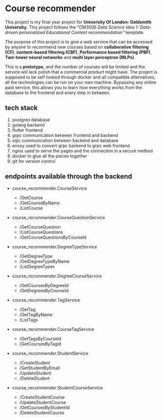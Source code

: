 # Course recommender

This project is my final year project for **University Of London: Goldsmith
University**. This project follows the *"CM3005 Data Science Idea 1: Data-driven
personalized Educational Content recommendation"* template.

The purpose of this project is to give a web service that can be accessed by
anyone to recommend new courses based on **collaborative filtering (CF)**,
**content-based filtering (CBF)**, **Performance based filtering (PBF)**,
**Two-tower neural networks** and **multi layer perceptron (MLPs)**.

This is a **prototype**, and the number of courses will be limited and the
service will lack polish that a commercial product might have. The project is
supposed to be self hosted through docker and all compatible alternatives, all
the technologies can be run on your own machine. Bypassing any online paid
service, this allows you to learn how everything works from the database to the
frontend and every step in between.

## tech stack

1. postgres database
2. golang backend
3. flutter frontend
4. grpc communication between frontend and backend
5. sqlc communication between backend and database
6. envoy used to convert grpc backend to grpc web frontend
7. nginx used to serve the pages and the connection in a secure method
8. docker to glue all the pieces together
9. git for version control

## endpoints available through the backend

- course_recommender.CourseService
  - /GetCourse
  - /GetCourseByName
  - /ListCourse

- course_recommender.CourseQuestionService
  - /GetCourseQuestion
  - /ListCourseQuestions
  - /GetCourseQuestionsByCourseId

- course_recommender.DegreeTypeService
  - /GetDegreeType
  - /GetDegreeTypeByName
  - /ListDegreeTypes

- course_recommender.DegreeCourseService
  - /GetCoursesByDegreeId
  - /GetDegreesByCourseId

- course_recommender.TagService
  - /GetTag
  - /GetTagByName
  - /ListTags

- course_recommender.CourseTagService
  - /GetTagsByCourseId
  - /GetCoursesByTagId

- course_recommender.StudentService
  - /CreateStudent
  - /GetStudentByEmail
  - /UpdateStudent
  - /DeleteStudent

- course_recommender.StudentCourseService
  - /CreateStudentCourse
  - /UpdateStudentCourse
  - /GetCoursesByStudentId
  - /DeleteStudentCourse
